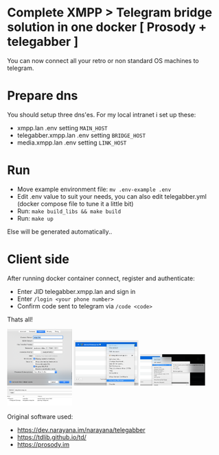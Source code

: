 # Complete XMPP > Telegram bridge solution in one docker [ Prosody + telegabber ]

You can now connect all your retro or non standard OS machines to telegram.

# Prepare dns

You should setup three dns'es. For my local intranet i set up these:
* xmpp.lan .env setting `MAIN_HOST`
* telegabber.xmpp.lan .env setting `BRIDGE_HOST`
* media.xmpp.lan .env setting `LINK_HOST`

# Run

* Move example environment file: `mv .env-example .env`
* Edit .env value to suit your needs, you can also edit telegabber.yml (docker compose file to tune it a little bit)
* Run: `make build_libs && make build`
* Run: `make up`

Else will be generated automatically..

# Client side

After running docker container connect, register and authenticate:
* Enter JID telegabber.xmpp.lan and sign in
* Enter `/login <your phone number>`
* Confirm code sent to telegram via `/code <code>`

Thats all!

<img src="https://github.com/e1z0/telegabber-docker/raw/master/pics/scr1.png" width=30% height=30%>
  
<img src="https://github.com/e1z0/telegabber-docker/raw/master/pics/scr2.png" width=30% height=30%>
  
<img src="https://github.com/e1z0/telegabber-docker/raw/master/pics/scr3.png" width=30% height=30%>
  
<img src="https://github.com/e1z0/telegabber-docker/raw/master/pics/scr4.png" width=30% height=30%>  

Original software used:
* https://dev.narayana.im/narayana/telegabber
* https://tdlib.github.io/td/
* https://prosody.im
